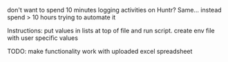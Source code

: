 don't want to spend 10 minutes logging activities on Huntr? Same... instead spend > 10 hours trying to automate it

Instructions: put values in lists at top of file and run script. create env file with user specific values

TODO: make functionality work with uploaded excel spreadsheet
